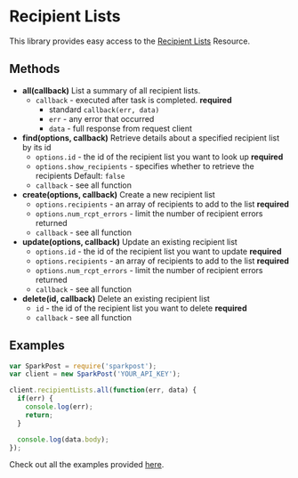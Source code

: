 # Recipient Lists

This library provides easy access to the [Recipient Lists](https://www.sparkpost.com/api#/reference/recipient-lists/) Resource.

## Methods
* **all(callback)**
  List a summary of all recipient lists.
  * `callback` - executed after task is completed. **required**
    * standard `callback(err, data)`
    * `err` - any error that occurred
    * `data` - full response from request client
* **find(options, callback)**
  Retrieve details about a specified recipient list by its id
  * `options.id` - the id of the recipient list you want to look up **required**
  * `options.show_recipients` - specifies whether to retrieve the recipients Default: `false`
  * `callback` - see all function
* **create(options, callback)**
  Create a new recipient list
  * `options.recipients` - an array of recipients to add to the list **required**
  * `options.num_rcpt_errors` - limit the number of recipient errors returned
  * `callback` - see all function
* **update(options, callback)**
  Update an existing recipient list
  * `options.id` - the id of the recipient list you want to update **required**
  * `options.recipients` - an array of recipients to add to the list **required**
  * `options.num_rcpt_errors` - limit the number of recipient errors returned
  * `callback` - see all function
* **delete(id, callback)**
  Delete an existing recipient list
  * `id` - the id of the recipient list you want to delete **required**
  * `callback` - see all function

## Examples

```js
var SparkPost = require('sparkpost');
var client = new SparkPost('YOUR_API_KEY');

client.recipientLists.all(function(err, data) {
  if(err) {
    console.log(err);
    return;
  }

  console.log(data.body);
});

```

Check out all the examples provided [here](/examples/recipientLists).
